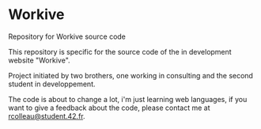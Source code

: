 # Workive
Repository for Workive source code

This repository is specific for the source code of the in development website "Workive".

Project initiated by two brothers, one working in consulting and the second student in developpement.

The code is about to change a lot, i'm just learning web languages, if you want to give a feedback about the code, please contact me at rcolleau@student.42.fr.
